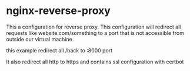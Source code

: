 # nginx-reverse-proxy

This a configuration for reverse proxy.
This configuration will redirect all requests like website.com/something to a port that is not accessible from outside our virtual machine.

this example redirect all /back to :8000 port

It also redirect all http to https and contains ssl configuration with certbot
